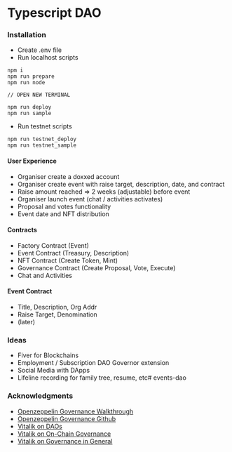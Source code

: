 # Typescript DAO

### Installation

- Create .env file
- Run localhost scripts

```
npm i
npm run prepare
npm run node

// OPEN NEW TERMINAL

npm run deploy
npm run sample
```

- Run testnet scripts

```
npm run testnet_deploy
npm run testnet_sample
```

#### User Experience

- Organiser create a doxxed account
- Organiser create event with raise target, description, date, and contract
- Raise amount reached => 2 weeks (adjustable) before event
- Organiser launch event (chat / activities activates)
- Proposal and votes functionality
- Event date and NFT distribution

#### Contracts

- Factory Contract (Event)
- Event Contract (Treasury, Description)
- NFT Contract (Create Token, Mint)
- Governance Contract (Create Proposal, Vote, Execute)
- Chat and Activities

#### Event Contract

- Title, Description, Org Addr
- Raise Target, Denomination
- (later)

### Ideas

- Fiver for Blockchains
- Employment / Subscription DAO Governor extension
- Social Media with DApps
- Lifeline recording for family tree, resume, etc# events-dao

### Acknowledgments

- [Openzeppelin Governance Walkthrough](https://docs.openzeppelin.com/contracts/4.x/governance)
- [Openzeppelin Governance Github](https://github.com/OpenZeppelin/openzeppelin-contracts/tree/master/contracts/governance)
- [Vitalik on DAOs](https://blog.ethereum.org/2014/05/06/daos-dacs-das-and-more-an-incomplete-terminology-guide/)
- [Vitalik on On-Chain Governance](https://vitalik.ca/general/2021/08/16/voting3.html)
- [Vitalik on Governance in General](https://vitalik.ca/general/2017/12/17/voting.html)
